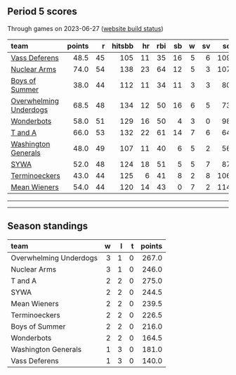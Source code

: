 

## Period 5 scores

Through games on 2023-06-27 ([website build status](https://github.com/brian-bot/pl-site/actions))


|team                   | points|  r| hitsbb| hr| rbi| sb|  w| sv|  so|   era|  whip|
|:----------------------|------:|--:|------:|--:|---:|--:|--:|--:|---:|-----:|-----:|
|[Vass Deferens](./vassdeferens)|   48.5| 45|    105| 11|  35| 16|  5|  6| 109| 4.010| 1.208|
|[Nuclear Arms](./nucleararms)|   74.0| 54|    138| 23|  64| 12|  5|  3| 107| 3.759| 1.203|
|[Boys of Summer](./boysofsummer)|   38.0| 44|    112| 11|  34| 11|  3|  3|  80| 3.273| 1.143|
|[Overwhelming Underdogs](./overwhelmingunderdogs)|   68.5| 48|    134| 12|  50| 16|  6|  5|  73| 2.710| 1.042|
|[Wonderbots](./wonderbots)|   58.0| 51|    129| 16|  50|  4|  3|  0|  98| 2.590| 1.007|
|[T and A](./tanda)     |   66.0| 53|    132| 22|  61| 14|  7|  6|  64| 4.101| 1.278|
|[Washington Generals](./washingtongenerals)|   48.0| 49|    107| 11|  40|  6|  5|  2|  56| 1.525| 0.966|
|[SYWA](./sywa)         |   52.0| 48|    124| 18|  51|  5|  5|  7|  87| 4.500| 1.250|
|[Terminoeckers](./terminoeckers)|   43.0| 44|    125|  6|  41|  8|  2|  8| 106| 4.210| 1.200|
|[Mean Wieners](./meanwieners)|   54.0| 44|    120| 14|  43|  0|  7|  2| 114| 2.777| 1.085|

* * *
* * *

## Season standings


|team                   |  w|  l|  t| points|
|:----------------------|--:|--:|--:|------:|
|Overwhelming Underdogs |  3|  1|  0|  267.0|
|Nuclear Arms           |  3|  1|  0|  246.0|
|T and A                |  2|  2|  0|  275.0|
|SYWA                   |  2|  2|  0|  244.5|
|Mean Wieners           |  2|  2|  0|  239.5|
|Terminoeckers          |  2|  2|  0|  226.5|
|Boys of Summer         |  2|  2|  0|  216.0|
|Wonderbots             |  2|  2|  0|  164.5|
|Washington Generals    |  1|  3|  0|  181.0|
|Vass Deferens          |  1|  3|  0|  140.0|


